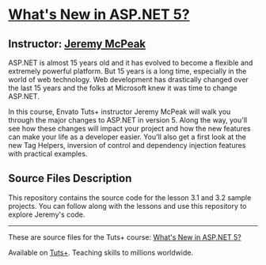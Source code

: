 # [What's New in ASP.NET 5?][published url]
## Instructor: [Jeremy McPeak][instructor url]


ASP.NET is almost 15 years old and it has evolved to become a flexible and extremely powerful platform. But 15 years is a long time, especially in the world of web technology. Web development has drastically changed over the last 15 years and the folks at Microsoft knew it was time to change ASP.NET.

In this course, Envato Tuts+ instructor Jeremy McPeak will walk you through the major changes to ASP.NET in version 5. Along the way, you'll see how these changes will impact your project and how the new features can make your life as a developer easier. You'll also get a first look at the new Tag Helpers, inversion of control and dependency injection features with practical examples.


## Source Files Description


This repository contains the source code for the lesson 3.1 and 3.2 sample projects. You can follow along with the lessons and use this repository to explore Jeremy's code.


------

These are source files for the Tuts+ course: [What's New in ASP.NET 5?][published url]

Available on [Tuts+](https://tutsplus.com). Teaching skills to millions worldwide.

[published url]: https://code.tutsplus.com/courses/whats-new-in-aspnet-5
[instructor url]: https://tutsplus.com/authors/jeremy-mcpeak

